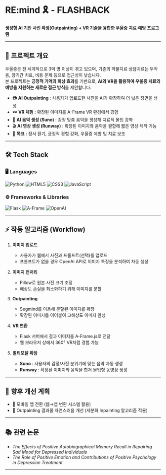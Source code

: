 # RE:mind 🎗️ - FLASHBACK
**생성형 AI 기반 사진 확장(Outpainting) + VR 기술을 융합한 우울증 치료·예방 프로그램**

---

## 📌 프로젝트 개요
우울증은 전 세계적으로 3억 명 이상이 겪고 있으며, 기존의 약물치료·상담치료는 부작용, 장기간 치료, 비용 문제 등으로 접근성이 낮습니다.  
본 프로젝트는 **긍정적 기억의 회상 효과**를 기반으로, **AI와 VR을 활용하여 우울증 치료와 예방을 지원하는 새로운 접근 방식**을 제안합니다.

- 📷 **AI Outpainting** : 사용자가 업로드한 사진을 AI가 확장하여 더 넓은 장면을 생성  
- 🕶️ **VR 체험** : 확장된 이미지를 A-Frame VR 환경에서 경험
- 🎵 **AI 음악 생성 (Suno)** : 감정 맞춤 음악을 생성해 치료적 몰입 강화  
- 🎬 **AI 영상 생성 (Runway)** : 확장된 이미지와 음악을 결합해 짧은 영상 제작 가능  
- 🎯 **목표** : 정서 환기, 긍정적 경험 강화, 우울증 예방 및 치료 보조

---

## 🛠️ Tech Stack

### 🖥️ Languages
![Python](https://img.shields.io/badge/Python-3776AB?style=for-the-badge&logo=python&logoColor=white)
![HTML5](https://img.shields.io/badge/HTML5-E34F26?style=for-the-badge&logo=html5&logoColor=white)
![CSS3](https://img.shields.io/badge/CSS3-1572B6?style=for-the-badge&logo=css3&logoColor=white)
![JavaScript](https://img.shields.io/badge/JavaScript-F7DF1E?style=for-the-badge&logo=javascript&logoColor=black)

### ⚙️ Frameworks & Libraries
![Flask](https://img.shields.io/badge/Flask-000000?style=for-the-badge&logo=flask&logoColor=white)
![A-Frame](https://img.shields.io/badge/Aframe.js-EF2D5E?style=for-the-badge&logo=mozilla&logoColor=white)
![OpenAI](https://img.shields.io/badge/OpenAI-412991?style=for-the-badge&logo=openai&logoColor=white)

---

## ⚡ 작동 알고리즘 (Workflow)

1. **이미지 업로드**
   - 사용자가 웹에서 사진과 프롬프트(선택)를 업로드
   - 프롬프트가 없을 경우 OpenAI API로 이미지 특징을 분석하여 자동 생성

2. **이미지 전처리**
   - Pillow로 원본 사진 크기 조정
   - 해상도 손실을 최소화하기 위해 이미지를 분할

3. **Outpainting**
   - Segmind를 이용해 분할된 이미지를 확장
   - 확장된 이미지를 이어붙여 고해상도 이미지 완성

4. **VR 변환**
   - Flask 서버에서 결과 이미지를 A-Frame.js로 전달
   - 웹 브라우저 상에서 360° VR처럼 경험 가능

5. **멀티모달 확장**
   - **Suno** : 사용자의 감정/사진 분위기에 맞는 음악 자동 생성
   - **Runway** : 확장된 이미지와 음악을 합쳐 몰입형 동영상 생성

---

## 📌 향후 개선 계획
- 📱 모바일 앱 전환 (웹→앱 변환 시스템 활용)  
- 🔧 Outpainting 결과물 자연스러움 개선 (세분화 Inpainting 알고리즘 적용)  

---

## 📚 관련 논문  
  - *The Effects of Positive Autobiographical Memory Recall in Repairing Sad Mood for Depressed Individuals*  
  - *The Role of Positive Emotion and Contributions of Positive Psychology in Depression Treatment*  

---
